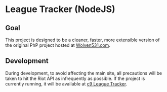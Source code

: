 # League Tracker (NodeJS)


## Goal
This project is designed to be a cleaner, faster, more extensible version of the
original PhP project hosted at [Wolven531.com](http://www.wolven531.com/league/).

## Development
During development, to avoid affecting the main site, all precautions will be
taken to hit the Riot API as infrequently as possible. If the project is currently
running, it will be available at
[c9 League Tracker](https://league-tracker-node-c9-wolven531.c9.io/).
